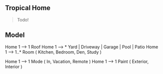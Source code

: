 Tropical Home
-------------
>Todo!

Model
-----
Home 1 --> 1 Roof
Home 1 --> * Yard | Driveway | Garage | Pool | Patio
Home 1 --> 1..* Room ( Kitchen, Bedroom, Den, Study )

Home 1 --> 1 Mode ( In, Vacation, Remote )
Home 1 --> 1 Paint ( Exterior, Interior )